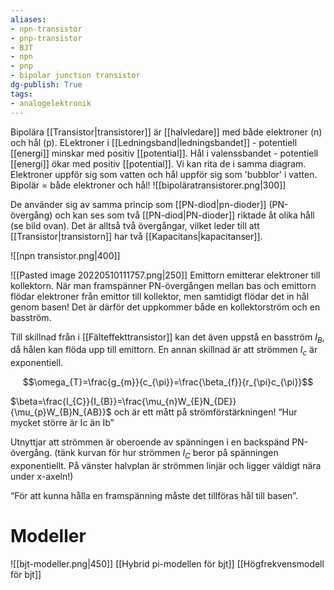 ```yaml
---
aliases: 
- npn-transistor
- pnp-transistor
- BJT
- npn
- pnp
- bipolar junction transistor
dg-publish: True
tags: 
- analogelektronik
---
```

Bipolära [[Transistor|transistorer]] är [[halvledare]] med både elektroner (n) och hål (p). ELektroner i [[Ledningsband|ledningsbandet]] - potentiell [[energi]] minskar med positiv [[potential]]. Hål i valenssbandet - potentiell [[energi]] ökar med positiv [[potential]]. Vi kan rita de i samma diagram. Elektroner uppför sig som vatten och hål uppför sig som 'bubblor' i vatten. Bipolär = både elektroner och hål!
![[bipoläratransistorer.png|300]]

De använder sig av samma princip som [[PN-diod|pn-dioder]] (PN-övergång) och kan ses som två [[PN-diod|PN-dioder]] riktade åt olika håll (se bild ovan). Det är alltså två övergångar, vilket leder till att [[Transistor|transistorn]] har två [[Kapacitans|kapacitanser]].

![[npn transistor.png|400]]

![[Pasted image 20220510111757.png|250]]
Emittorn emitterar elektroner till kollektorn. När man framspänner PN-övergången mellan bas och emittorn flödar elektroner från emittor till kollektor, men samtidigt flödar det in hål genom basen! Det är därför det uppkommer både en kollektorström och en basström.


Till skillnad från i [[Fälteffekttransistor]] kan det även uppstå en basström $I_B$, då hålen kan flöda upp till emittorn. En annan skillnad är att strömmen $I_c$ är exponentiell.

$$\omega_{T}=\frac{g_{m}}{c_{\pi}}=\frac{\beta_{f}}{r_{\pi}c_{\pi}}$$

$\beta=\frac{I_{C}}{I_{B}}=\frac{\mu_{n}W_{E}N_{DE}}{\mu_{p}W_{B}N_{AB}}$ och är ett mått på strömförstärkningen! “Hur mycket större är Ic än Ib”


Utnyttjar att strömmen är oberoende av spänningen i en backspänd PN-övergång. (tänk kurvan för hur strömmen $I_{C}$ beror på spänningen exponentiellt. På vänster halvplan är strömmen linjär och ligger väldigt nära under x-axeln!) 

“För att kunna hålla en framspänning måste det tillföras hål till basen”. 



# Modeller
![[bjt-modeller.png|450]]
[[Hybrid pi-modellen för bjt]]
[[Högfrekvensmodell för bjt]]